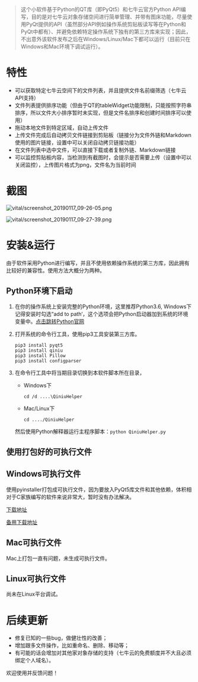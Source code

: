 > 这个小软件基于Python的QT库（即PyQt5）和七牛云官方Python API编写，目的是对七牛云对象存储空间进行简单管理、并带有图床功能，尽量使用PyQt提供的API（虽然部分API例如操作系统剪贴板读写等在Python和PyQt中都有）、并避免依赖特定操作系统下独有的第三方库来实现；因此，不出意外该软件发布之后在Windows/Linux/Mac下都可以运行（目前只在Windows和Mac环境下调试运行）。

# 特性

- 可以获取特定七牛云空间下的文件列表，并且提供文件名前缀筛选（七牛云API支持）
- 文件列表提供排序功能（但由于QT的tableWidget功能限制，只能按照字符串排序，所以文件大小排序暂时未实现，但是文件名排序和创建时间排序可以使用）
- 拖动本地文件到特定区域，自动上传文件
- 上传文件完成后自动拷贝文件链接到剪贴板（链接分为文件外链和Markdown使用的图片链接，设置中可以关闭自动拷贝链接功能）
- 在文件列表中选中文件，可以直接下载或者复制外链、Markdown链接
- 可以监控剪贴板内容，当检测到有截图时，会提示是否需要上传（设置中可以关闭监控），上传图片格式为png，文件名为当前时间

# 截图

![vital/screenshot_20190117_09-26-05.png](http://qiniu.leiting6.cn/vital/screenshot_20190117_09-26-05.png)

![vital/screenshot_20190117_09-27-39.png](http://qiniu.leiting6.cn/vital/screenshot_20190117_09-27-39.png)



# 安装&运行

由于软件采用Python进行编写，并且不使用依赖操作系统的第三方库，因此拥有比较好的兼容性。使用方法大概分为两种。

## Python环境下启动

1. 在你的操作系统上安装完整的Python环境，这里推荐Python3.6, Windows下记得安装时勾选“add to path‘，这个选项会把Python启动器加到系统的环境变量中。[点击跳转Python官网](https://www.python.org/getit/)

2. 打开系统的命令行工具，使用pip3工具安装第三方库。

   ```
   pip3 install pyqt5
   pip3 install qiniu
   pip3 install Pillow
   pip3 install configparser
   ```



3. 在命令行工具中将当期目录切换到本软件脚本所在目录，

   - Windows下

     ```
     cd /d ....\QiniuHelper
     ```

   - Mac/Linux下

     ```
     cd ..../QiniuHelper
     ```

   然后使用Python解释器运行主程序脚本：```python QiniuHelper.py```


## 使用打包好的可执行文件

## Windows可执行文件

使用pyinstaller打包成可执行文件，因为要放入PyQt5库文件和其他依赖，体积相对于C家族编写的软件来说非常大，暂时没有办法解决。

[下载地址](https://kod.leiting6.cn/index.php?share/folder&user=1&sid=rGiXqIwf#%2F%E8%BD%AF%E4%BB%B6%E5%AE%89%E8%A3%85%E5%8C%85%2FWindows%E8%BD%AF%E4%BB%B6%2FQiniuHelper%2F)

[备用下载地址](https://pan.baidu.com/s/13zg05Jv1wSW2Kt11ONdggQ)

## Mac可执行文件

Mac上打包一直有问题，未生成可执行文件。

## Linux可执行文件

尚未在Linux平台调试。

# 后续更新

- 修复已知的一些bug，做健壮性的改善；
- 增加跟多文件操作，比如重命名、删除、移动等；
- 有可能的话会增加对其他家对象存储的支持（七牛云的免费额度并不大且必须绑定个人域名）。

欢迎使用并反馈问题！